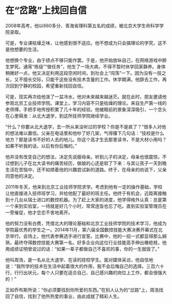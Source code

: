 # 在“岔路”上找回自信

2008年高考，他以660多分、青海省理科第五名的成绩，被北京大学生命科学学院录取。 

可是，专业课枯燥乏味，让他感到很不适应。他不想成为只会搞理论的学究，这不是他想要的生活。 

他想换个专业，由于绩点不够只能作罢。于是，他开始放纵自己，在网络游戏中醉生梦死。通宵“练级”“做任务”，他生了一场大病，不得不暂时休学回家静养。身体稍微好一点，他又决定利用这段空闲时间，到社会上“闯荡”一下。因为没有一技之长，又不擅长交际，只能干这些没有技术含量的工作。休学期满，他辞去工作，再次回到宁静的校园，希望重新找回自信。 

可是，现实再次给他泼了一盆冷水，他对未来越来越迷茫。就在此时，朋友邀请他参观北京工业技师学院。课堂上，学习内容不只是枯燥的理论。来自生产第一线的老师傅，手把手地传授积累了几十年的经验。他被眼前的景象深深吸引，一个念头在心里萌发：从北大退学，到这所技师学院继续学业。 

“什么？你要从北大退学，去一所从来没听过的学校？你是不是疯了？”很多人对他的想法难以置信。父亲在电话里和他吵了好几架，气得撂下几句话：“技校是什么地方？那是读书不好的人去的地儿。你这个高才生去那里读书，不是大材小用吗？如果不听我的话，以后有你后悔的。” 

他并没有改变自己的想法，决定先说服母亲。听到儿子的决定，母亲也很震惊。不过想到儿子在北大读书的痛苦经历，做娘的心还是软了下来：与其让孩子一天到晚生活在苦恼中，还不如顺着他的兴趣尝试新的道路。终于，在母亲的劝说下，父亲同意他的决定。 

2011年冬天，他来到北京工业技师学院求学。考虑到他有一定的操作基础，学校让他直接进入技师班学习，并给他配了最好的班主任。他终于有机会，近距离接触到十几台从瑞士进口的数控机器。为了赶上大家的进度，他学得格外认真：总是第一个来到实验室，一待就是好几个小时，常常连饭也忘了吃。直到实验室管理员在一旁催促，他才恋恋不舍地离开。 

他的努力没有白费，凭借北大的理论基础和北京工业技师学院的技术学习，他成为学院最优秀的学生之一。2014年11月，第六届全国数控技能大赛决赛开幕式在北京举行。会场上，他代表参赛选手进行宣誓。比赛中，他的一招一式都显得那么娴熟，最终夺得数控技能大赛第一名。好多企业向这位行业技能高手伸出橄榄枝，他用成绩证明曾说过的话：“如果一辈子都做自己不喜欢的事，你的一生就毁了。” 

他叫周浩，是一名从北大退学、在读的技校学生。面对媒体采访，他自信地说：“我所学的技术在生活中起着很大的作用，我不会后悔自己的选择。三百六十行，行行出状元，每个人只要在适合自己、自己感兴趣的岗位上工作，都会很强大的！” 

正如乔布斯所说：“你必须要找到你所爱的东西。”在别人认为的“岔路”上，周浩找回了自信，找到了他所热爱的事业，由此成就了精彩人生。